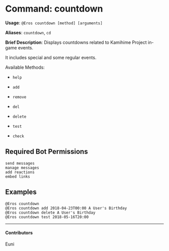 # Command: countdown


**Usage**: `@Eros countdown [method] [arguments]`

**Aliases**: `countdown`, `cd`

**Brief Description**: Displays countdowns related to Kamihime Project in-game events.

It includes special and some regular events.

Available Methods:

- `help`

- `add`

- `remove`

- `del`

- `delete`

- `test`

- `check`



## Required Bot Permissions

```
send messages
manage messages
add reactions
embed links
```

## Examples

```
@Eros countdown 
@Eros countdown add 2018-04-23T00:00 A User's Birthday
@Eros countdown delete A User's Birthday
@Eros countdown test 2018-05-16T20:00
```


---

#### Contributors


Euni
